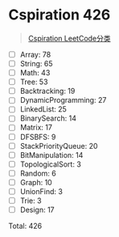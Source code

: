# Cspiration 426
> [Cspiration LeetCode分类](https://vbnetvbnet.github.io/cs/) 

* [ ] Array: 78
* [ ] String: 65
* [ ] Math: 43
* [ ] Tree: 53
* [ ] Backtracking: 19
* [ ] DynamicProgramming: 27
* [ ] LinkedList: 25
* [ ] BinarySearch: 14
* [ ] Matrix: 17
* [ ] DFSBFS: 9
* [ ] StackPriorityQueue: 20
* [ ] BitManipulation: 14
* [ ] TopologicalSort: 3
* [ ] Random: 6
* [ ] Graph: 10
* [ ] UnionFind: 3
* [ ] Trie: 3
* [ ] Design: 17

Total: 426